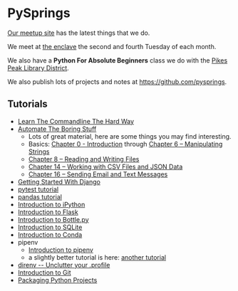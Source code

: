 PySprings
=========
[Our meetup site](https://www.meetup.com/pysprings/) has the latest things that we do.

We meet at [the enclave](http://enclavecoop.com/) the second and fourth Tuesday of each month.

We also have a **Python For Absolute Beginners** class we do with the [Pikes Peak Library District](https://ppld.org/).

We also publish lots of projects and notes at <https://github.com/pysprings>.

Tutorials
---------

- [Learn The Commandline The Hard Way](https://learnpythonthehardway.org/book/appendixa.html)
- [Automate The Boring Stuff](https://automatetheboringstuff.com)
    *   Lots of great material, here are some things you may find interesting.
    *   Basics: [Chapter 0 - Introduction](http://automatetheboringstuff.com/chapter0/) through [Chapter 6 – Manipulating Strings](http://automatetheboringstuff.com/chapter6/)
    *   [Chapter 8 – Reading and Writing Files](http://automatetheboringstuff.com/chapter8/)
    *   [Chapter 14 – Working with CSV Files and JSON Data](http://automatetheboringstuff.com/chapter14/)
    *   [Chapter 16 – Sending Email and Text Messages](http://automatetheboringstuff.com/chapter16/)
- [Getting Started With Django](https://www.djangoproject.com/start/)
- [pytest tutorial](https://semaphoreci.com/community/tutorials/testing-python-applications-with-pytest)
- [pandas tutorial](https://pandas.pydata.org/pandas-docs/stable/10min.html#min)
- [Introduction to iPython](https://ipython.readthedocs.io/en/stable/interactive/)
- [Introduction to Flask](http://flask.pocoo.org/docs/1.0/tutorial/)
- [Introduction to Bottle.py](https://bottlepy.org/docs/dev/tutorial.html)
- [Introduction to SQLite](http://www.sqlitetutorial.net/sqlite-python/sqlite-python-select/)
- [Introduction to Conda](https://conda.io/docs/user-guide/tutorials/)
- pipenv
    * [Introduction to pipenv](https://docs.pipenv.org/basics/)
    * a slightly better tutorial is here: [another tutorial](git@github.com:pysprings/pysprings.github.io.git)
- [direnv -- Unclutter your .profile](https://github.com/direnv/direnv#direnv----unclutter-your-profile)
- [Introduction to Git](https://git-scm.com/docs/gittutorial)
- [Packaging Python Projects](https://packaging.python.org/tutorials/packaging-projects/)
